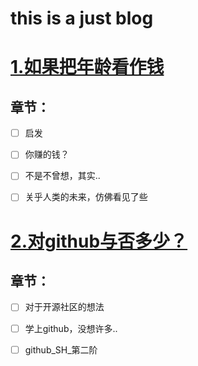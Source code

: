 this is a just blog
===================

# [1.如果把年龄看作钱]()
## 章节：

- [ ] 启发

- [ ] 你赚的钱？

- [ ] 不是不曾想，其实..

- [ ] 关乎人类的未来，仿佛看见了些

# [2.对github与否多少？]()
## 章节：

- [ ] 对于开源社区的想法

- [ ] 学上github，没想许多..

- [ ] github_SH_第二阶
